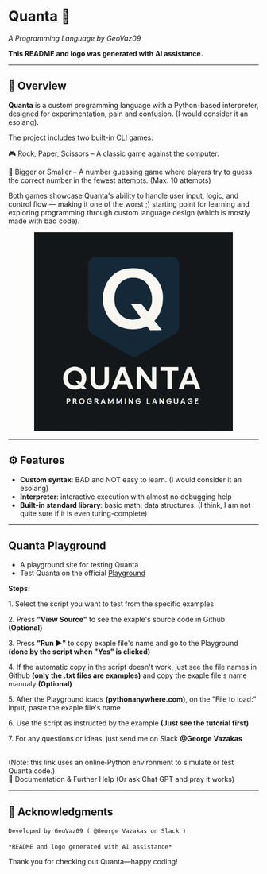 # Quanta 🚀  
*A Programming Language by GeoVaz09*  

**This README and logo was generated with AI assistance.**

---

## 🧩 Overview  

**Quanta** is a custom programming language with a Python-based interpreter, designed for experimentation, pain and confusion. (I would consider it an esolang). 

The project includes two built-in CLI games:

🎮 Rock, Paper, Scissors – A classic game against the computer.

🔢 Bigger or Smaller – A number guessing game where players try to guess the correct number in the fewest attempts. (Max. 10 attempts)

Both games showcase Quanta's ability to handle user input, logic, and control flow — making it one of the worst ;) starting point for learning and exploring programming through custom language design (which is mostly made with bad code).


<p align="center">
  <img src="Quanta/assets/quanta-logo.png" alt="Quanta Logo" width="400"/>
</p>

---

## ⚙️ Features  
- **Custom syntax**: BAD and NOT easy to learn. (I would consider it an esolang)
- **Interpreter**: interactive execution with almost no debugging help
- **Built-in standard library**: basic math, data structures.  (I think, I am not quite sure if it is even turing-complete)
---

## Quanta Playground
- A playground site for testing Quanta
- Test Quanta on the official <a href="https://geovaz09.github.io/Quanta/">Playground</a>

 <p><strong>Steps:</strong></p>
    <p>1. Select the script you want to test from the specific examples</p>
    <p>2. Press <strong>"View Source"</strong> to see the exaple's source code in Github <strong>(Optional)</strong></p>
    <p>3. Press <strong>"Run ▶"</strong> to copy exaple file's name and go to the Playground <strong>(done by the script when "Yes" is clicked)</strong></p>
    <p>4. If the automatic copy in the script doesn't work, just see the file names in Github <strong>(only the .txt files are examples)</strong> and copy the exaple file's name manualy <strong>(Optional)</strong></p>
    <p>5. After the Playground loads <strong>(pythonanywhere.com)</strong>, on the "File to load:" input, paste the exaple file's name</p>
    <p>6. Use the script as instructed by the example <strong>(Just see the tutorial first)</strong></p>
    <p>7. For any questions or ideas, just send me on Slack <strong>@George Vazakas</strong></p>
<br>
(Note: this link uses an online‑Python environment to simulate or test Quanta code.)
<br>
💬 Documentation & Further Help (Or ask Chat GPT and pray it works)

---

## 📣 Acknowledgments

    Developed by GeoVaz09 ( @George Vazakas on Slack )

    *README and logo generated with AI assistance*

Thank you for checking out Quanta—happy coding!
